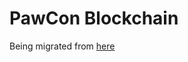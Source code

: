 # PawCon Blockchain

Being migrated from [here](https://github.com/developerasun/pawcon/tree/main/blockchain)
